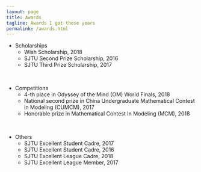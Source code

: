```yaml
---
layout: page
title: Awards
tagline: Awards I got these years
permalink: /awards.html
---
```


* Scholarships
	+ Wish Scholarship, 2018
	+ SJTU Second Prize Scholarship, 2016
	+ SJTU Third Prize Scholarship, 2017

<br>

* Competitions
	+ 4-th place in Odyssey of the Mind (OM) World Finals, 2018
	+ National second prize in China Undergraduate Mathematical Contest in Modeling (CUMCM), 2017
	+ Honorable prize in Mathematical Contest In Modeling (MCM), 2018
	
<br>

* Others
	+ SJTU Excellent Student Cadre, 2017
	+ SJTU Excellent Student Cadre, 2016
	+ SJTU Excellent League Cadre, 2018 
	+ SJTU Excellent League Member, 2017
